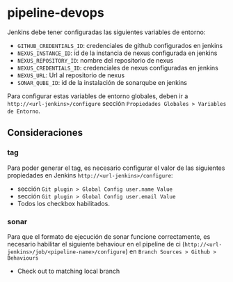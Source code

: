 # pipeline-devops

Jenkins debe tener configuradas las siguientes variables de entorno:

- `GITHUB_CREDENTIALS_ID`: credenciales de github configurados en jenkins
- `NEXUS_INSTANCE_ID`: id de la instancia de nexus configurada en jenkins
- `NEXUS_REPOSITORY_ID`: nombre del repositorio de nexus
- `NEXUS_CREDENTIALS_ID`: credenciales de nexus configuradas en jenkins
- `NEXUS_URL`: Url al repositorio de nexus
- `SONAR_QUBE_ID`: id de la instalación de sonarqube en jenkins

Para configurar estas variables de entorno globales, deben ir a `http://<url-jenkins>/configure` sección `Propiedades Globales > Variables de Entorno`.

## Consideraciones

### tag
Para poder generar el tag, es necesario configurar el valor de las siguientes propiedades en Jenkins `http://<url-jenkins>/configure`:
- sección `Git plugin > Global Config user.name Value`
- sección `Git plugin > Global Config user.email Value`
- Todos los checkbox habilitados.

### sonar

Para que el formato de ejecución de sonar funcione correctamente, es necesario habilitar el siguiente behaviour en el pipeline de ci (`http://<url-jenkins>/job/<pipeline-name>/configure`) en `Branch Sources > Github > Behaviours`

- Check out to matching local branch

